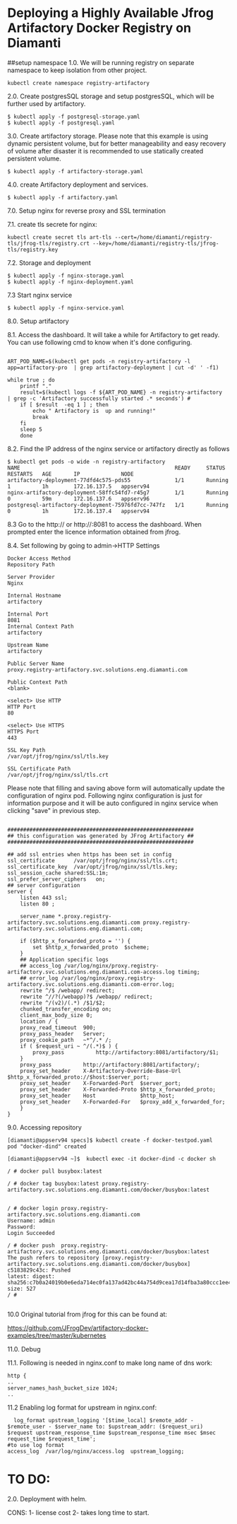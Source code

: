 
# Deploying a Highly Available Jfrog Artifactory Docker Registry on Diamanti


##setup namespace
1.0. We will be running registry on separate namespace to keep isolation from other project.
```
kubectl create namespace registry-artifactory
```

2.0. Create postgresSQL storage and setup postgresSQL, which will be further used by artifactory.
```
$ kubectl apply -f postgresql-storage.yaml
$ kubectl apply -f postgresql.yaml
```

3.0. Create artifactory storage. Please note that this example is using dynamic persistent volume, but for better manageability and easy recovery of volume after disaster it is recommended to use statically created persistent volume.
```
$ kubectl apply -f artifactory-storage.yaml
```

4.0. create Artifactory deployment  and services.
```
$ kubectl apply -f artifactory.yaml

```

7.0. Setup nginx for reverse proxy and SSL termination

7.1. create tls secrete for nginx:
```
kubectl create secret tls art-tls --cert=/home/diamanti/registry-tls/jfrog-tls/registry.crt --key=/home/diamanti/registry-tls/jfrog-tls/registry.key
```

7.2.  Storage and deployment
```
$ kubectl apply -f nginx-storage.yaml
$ kubectl apply -f nginx-deployment.yaml
```

7.3  Start nginx service 
```
$ kubectl apply -f nginx-service.yaml
```


8.0. Setup artifactory

8.1. Access the dashboard.
 It will take a while for Artifactory to get ready. You can use following cmd to know when it's done configuring.
```

ART_POD_NAME=$(kubectl get pods -n registry-artifactory -l app=artifactory-pro  | grep artifactory-deployment | cut -d' ' -f1)

while true ; do
	printf "." 
	result=$(kubectl logs -f ${ART_POD_NAME} -n registry-artifactory  | grep -c 'Artifactory successfully started .* seconds') # 
	if [ $result  -eq 1 ] ; then
	    echo " Artifactory is  up and running!"
	    break
	fi
	sleep 5
    done

```

8.2. Find the IP address of the nginx  service or artifactory directly as follows
```
$ kubectl get pods -o wide -n registry-artifactory
NAME                                                 READY     STATUS    RESTARTS   AGE       IP             NODE
artifactory-deployment-77dfd4c575-pds55              1/1       Running   1          1h        172.16.137.5   appserv94
nginx-artifactory-deployment-58ffc54fd7-r45g7        1/1       Running   0          59m       172.16.137.6   appserv96
postgresql-artifactory-deployment-75976fd7cc-747fz   1/1       Running   0          1h        172.16.137.4   appserv94

```

8.3 Go to the http://<nginx-IP-Address> or http://<artifactory-IP-address>:8081  to access the dashboard. When prompted enter the licence information obtained from jfrog.

8.4. Set following  by going to admin->HTTP Settings

```
Docker Access Method
Repository Path

Server Provider
Nginx

Internal Hostname  
artifactory
 
Internal Port 
8081
Internal Context Path  
artifactory
 
Upstream Name 
artifactory

Public Server Name  
proxy.registry-artifactory.svc.solutions.eng.diamanti.com
 
Public Context Path  
<blank>

<select> Use HTTP
HTTP Port 
80

<select> Use HTTPS
HTTPS Port 
443

SSL Key Path  
/var/opt/jfrog/nginx/ssl/tls.key
 
SSL Certificate Path  
/var/opt/jfrog/nginx/ssl/tls.crt
```

Please note that filling and saving above form will automatically update the configuration of nginx pod. Following nginx configuration is just for information purpose and it will be auto configured in nginx service when clicking "save" in previous step.
```

###########################################################
## this configuration was generated by JFrog Artifactory ##
###########################################################

## add ssl entries when https has been set in config
ssl_certificate      /var/opt/jfrog/nginx/ssl/tls.crt;
ssl_certificate_key  /var/opt/jfrog/nginx/ssl/tls.key;
ssl_session_cache shared:SSL:1m;
ssl_prefer_server_ciphers   on;
## server configuration
server {
    listen 443 ssl;
    listen 80 ;
    
    server_name *.proxy.registry-artifactory.svc.solutions.eng.diamanti.com proxy.registry-artifactory.svc.solutions.eng.diamanti.com;
    
    if ($http_x_forwarded_proto = '') {
        set $http_x_forwarded_proto  $scheme;
    }
    ## Application specific logs
    ## access_log /var/log/nginx/proxy.registry-artifactory.svc.solutions.eng.diamanti.com-access.log timing;
    ## error_log /var/log/nginx/proxy.registry-artifactory.svc.solutions.eng.diamanti.com-error.log;
    rewrite ^/$ /webapp/ redirect;
    rewrite ^//?(/webapp)?$ /webapp/ redirect;
    rewrite ^/(v2)/(.*) /$1/$2;
    chunked_transfer_encoding on;
    client_max_body_size 0;
    location / {
    proxy_read_timeout  900;
    proxy_pass_header   Server;
    proxy_cookie_path   ~*^/.* /;
    if ( $request_uri ~ ^/(.*)$ ) {
        proxy_pass          http://artifactory:8081/artifactory/$1;
    }
    proxy_pass          http://artifactory:8081/artifactory/;
    proxy_set_header    X-Artifactory-Override-Base-Url $http_x_forwarded_proto://$host:$server_port;
    proxy_set_header    X-Forwarded-Port  $server_port;
    proxy_set_header    X-Forwarded-Proto $http_x_forwarded_proto;
    proxy_set_header    Host              $http_host;
    proxy_set_header    X-Forwarded-For   $proxy_add_x_forwarded_for;
    }
}

```

9.0. Accessing repository
```
[diamanti@appserv94 specs]$ kubectl create -f docker-testpod.yaml
pod "docker-dind" created

[diamanti@appserv94 ~]$  kubectl exec -it docker-dind -c docker sh

/ # docker pull busybox:latest

/ # docker tag busybox:latest proxy.registry-artifactory.svc.solutions.eng.diamanti.com/docker/busybox:latest


/ # docker login proxy.registry-artifactory.svc.solutions.eng.diamanti.com
Username: admin
Password:
Login Succeeded

/ # docker push  proxy.registry-artifactory.svc.solutions.eng.diamanti.com/docker/busybox:latest
The push refers to repository [proxy.registry-artifactory.svc.solutions.eng.diamanti.com/docker/busybox]
c5183829c43c: Pushed
latest: digest: sha256:c7b0a24019b0e6eda714ec0fa137ad42bc44a754d9cea17d14fba3a80ccc1ee4 size: 527
/ #


```

10.0 Original tutorial from jfrog for this can be found at:

https://github.com/JFrogDev/artifactory-docker-examples/tree/master/kubernetes



11.0. Debug

 11.1. Following is needed in nginx.conf to make long name of dns work:
```
http {
..
server_names_hash_bucket_size 1024;
..
```


11.2 Enabling log format for upstream in nginx.conf:
```
  log_format upstream_logging '[$time_local] $remote_addr - $remote_user - $server_name to: $upstream_addr: ($request_uri) $request upstream_response_time $upstream_response_time msec $msec request_time $request_time';
#to use log format 
access_log  /var/log/nginx/access.log  upstream_logging;
```



# TO DO:
2.0.  Deployment with helm.


CONS:
1- license cost
2- takes long time to start.

